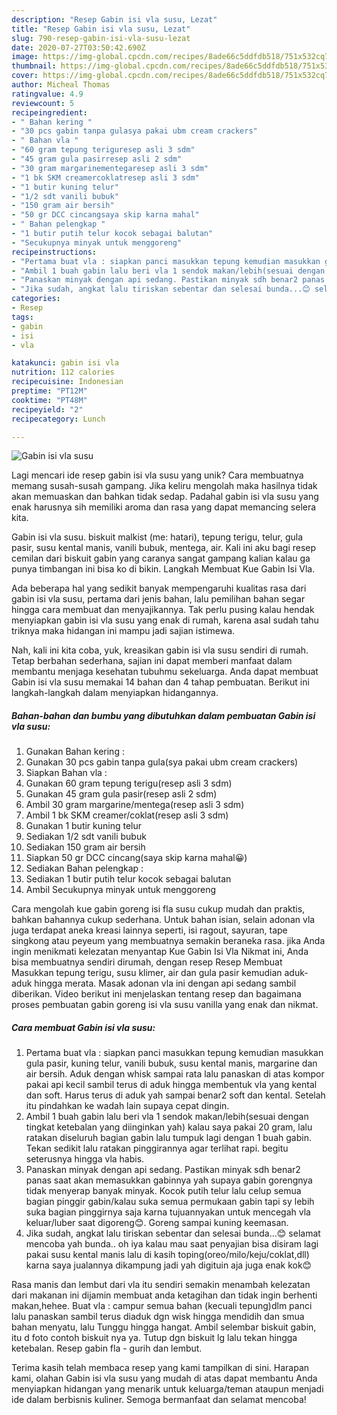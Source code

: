 ```yaml
---
description: "Resep Gabin isi vla susu, Lezat"
title: "Resep Gabin isi vla susu, Lezat"
slug: 790-resep-gabin-isi-vla-susu-lezat
date: 2020-07-27T03:50:42.690Z
image: https://img-global.cpcdn.com/recipes/8ade66c5ddfdb518/751x532cq70/gabin-isi-vla-susu-foto-resep-utama.jpg
thumbnail: https://img-global.cpcdn.com/recipes/8ade66c5ddfdb518/751x532cq70/gabin-isi-vla-susu-foto-resep-utama.jpg
cover: https://img-global.cpcdn.com/recipes/8ade66c5ddfdb518/751x532cq70/gabin-isi-vla-susu-foto-resep-utama.jpg
author: Micheal Thomas
ratingvalue: 4.9
reviewcount: 5
recipeingredient:
- " Bahan kering "
- "30 pcs gabin tanpa gulasya pakai ubm cream crackers"
- " Bahan vla "
- "60 gram tepung teriguresep asli 3 sdm"
- "45 gram gula pasirresep asli 2 sdm"
- "30 gram margarinementegaresep asli 3 sdm"
- "1 bk SKM creamercoklatresep asli 3 sdm"
- "1 butir kuning telur"
- "1/2 sdt vanili bubuk"
- "150 gram air bersih"
- "50 gr DCC cincangsaya skip karna mahal"
- " Bahan pelengkap "
- "1 butir putih telur kocok sebagai balutan"
- "Secukupnya minyak untuk menggoreng"
recipeinstructions:
- "Pertama buat vla : siapkan panci masukkan tepung kemudian masukkan gula pasir, kuning telur, vanili bubuk, susu kental manis, margarine dan air bersih. Aduk dengan whisk sampai rata lalu panaskan di atas kompor pakai api kecil sambil terus di aduk hingga membentuk vla yang kental dan soft. Harus terus di aduk yah sampai benar2 soft dan kental. Setelah itu pindahkan ke wadah lain supaya cepat dingin."
- "Ambil 1 buah gabin lalu beri vla 1 sendok makan/lebih(sesuai dengan tingkat ketebalan yang diinginkan yah) kalau saya pakai 20 gram, lalu ratakan diseluruh bagian gabin lalu tumpuk lagi dengan 1 buah gabin. Tekan sedikit lalu ratakan pinggirannya agar terlihat rapi. begitu seterusnya hingga vla habis."
- "Panaskan minyak dengan api sedang. Pastikan minyak sdh benar2 panas saat akan memasukkan gabinnya yah supaya gabin gorengnya tidak menyerap banyak minyak. Kocok putih telur lalu celup semua bagian pinggir gabin/kalau suka semua permukaan gabin tapi sy lebih suka bagian pinggirnya saja karna tujuannyakan untuk mencegah vla keluar/luber saat digoreng😊. Goreng sampai kuning keemasan."
- "Jika sudah, angkat lalu tiriskan sebentar dan selesai bunda...😊 selamat mencoba yah bunda.. oh iya kalau mau saat penyajian bisa disiram lagi pakai susu kental manis lalu di kasih toping(oreo/milo/keju/coklat,dll) karna saya jualannya dikampung jadi yah digituin aja juga enak kok😊"
categories:
- Resep
tags:
- gabin
- isi
- vla

katakunci: gabin isi vla 
nutrition: 112 calories
recipecuisine: Indonesian
preptime: "PT12M"
cooktime: "PT48M"
recipeyield: "2"
recipecategory: Lunch

---
```



![Gabin isi vla susu](https://img-global.cpcdn.com/recipes/8ade66c5ddfdb518/751x532cq70/gabin-isi-vla-susu-foto-resep-utama.jpg)

Lagi mencari ide resep gabin isi vla susu yang unik? Cara membuatnya memang susah-susah gampang. Jika keliru mengolah maka hasilnya tidak akan memuaskan dan bahkan tidak sedap. Padahal gabin isi vla susu yang enak harusnya sih memiliki aroma dan rasa yang dapat memancing selera kita.

Gabin isi vla susu. biskuit malkist (me: hatari), tepung terigu, telur, gula pasir, susu kental manis, vanili bubuk, mentega, air. Kali ini aku bagi resep cemilan dari biskuit gabin yang caranya sangat gampang kalian kalau ga punya timbangan ini bisa ko di bikin. Langkah Membuat Kue Gabin Isi Vla.

Ada beberapa hal yang sedikit banyak mempengaruhi kualitas rasa dari gabin isi vla susu, pertama dari jenis bahan, lalu pemilihan bahan segar hingga cara membuat dan menyajikannya. Tak perlu pusing kalau hendak menyiapkan gabin isi vla susu yang enak di rumah, karena asal sudah tahu triknya maka hidangan ini mampu jadi sajian istimewa.


Nah, kali ini kita coba, yuk, kreasikan gabin isi vla susu sendiri di rumah. Tetap berbahan sederhana, sajian ini dapat memberi manfaat dalam membantu menjaga kesehatan tubuhmu sekeluarga. Anda dapat membuat Gabin isi vla susu memakai 14 bahan dan 4 tahap pembuatan. Berikut ini langkah-langkah dalam menyiapkan hidangannya.

<!--inarticleads1-->

##### Bahan-bahan dan bumbu yang dibutuhkan dalam pembuatan Gabin isi vla susu:

1. Gunakan  Bahan kering :
1. Gunakan 30 pcs gabin tanpa gula(sya pakai ubm cream crackers)
1. Siapkan  Bahan vla :
1. Gunakan 60 gram tepung terigu(resep asli 3 sdm)
1. Gunakan 45 gram gula pasir(resep asli 2 sdm)
1. Ambil 30 gram margarine/mentega(resep asli 3 sdm)
1. Ambil 1 bk SKM creamer/coklat(resep asli 3 sdm)
1. Gunakan 1 butir kuning telur
1. Sediakan 1/2 sdt vanili bubuk
1. Sediakan 150 gram air bersih
1. Siapkan 50 gr DCC cincang(saya skip karna mahal😀)
1. Sediakan  Bahan pelengkap :
1. Sediakan 1 butir putih telur kocok sebagai balutan
1. Ambil Secukupnya minyak untuk menggoreng


Cara mengolah kue gabin goreng isi fla susu cukup mudah dan praktis, bahkan bahannya cukup sederhana. Untuk bahan isian, selain adonan vla juga terdapat aneka kreasi lainnya seperti, isi ragout, sayuran, tape singkong atau peyeum yang membuatnya semakin beraneka rasa. jika Anda ingin menikmati kelezatan menyantap Kue Gabin Isi Vla Nikmat ini, Anda bisa membuatnya sendiri dirumah, dengan resep Resep Membuat Masukkan tepung terigu, susu klimer, air dan gula pasir kemudian aduk-aduk hingga merata. Masak adonan vla ini dengan api sedang sambil diberikan. Video berikut ini menjelaskan tentang resep dan bagaimana proses pembuatan gabin goreng isi vla susu vanilla yang enak dan nikmat. 

<!--inarticleads2-->

##### Cara membuat Gabin isi vla susu:

1. Pertama buat vla : siapkan panci masukkan tepung kemudian masukkan gula pasir, kuning telur, vanili bubuk, susu kental manis, margarine dan air bersih. Aduk dengan whisk sampai rata lalu panaskan di atas kompor pakai api kecil sambil terus di aduk hingga membentuk vla yang kental dan soft. Harus terus di aduk yah sampai benar2 soft dan kental. Setelah itu pindahkan ke wadah lain supaya cepat dingin.
1. Ambil 1 buah gabin lalu beri vla 1 sendok makan/lebih(sesuai dengan tingkat ketebalan yang diinginkan yah) kalau saya pakai 20 gram, lalu ratakan diseluruh bagian gabin lalu tumpuk lagi dengan 1 buah gabin. Tekan sedikit lalu ratakan pinggirannya agar terlihat rapi. begitu seterusnya hingga vla habis.
1. Panaskan minyak dengan api sedang. Pastikan minyak sdh benar2 panas saat akan memasukkan gabinnya yah supaya gabin gorengnya tidak menyerap banyak minyak. Kocok putih telur lalu celup semua bagian pinggir gabin/kalau suka semua permukaan gabin tapi sy lebih suka bagian pinggirnya saja karna tujuannyakan untuk mencegah vla keluar/luber saat digoreng😊. Goreng sampai kuning keemasan.
1. Jika sudah, angkat lalu tiriskan sebentar dan selesai bunda...😊 selamat mencoba yah bunda.. oh iya kalau mau saat penyajian bisa disiram lagi pakai susu kental manis lalu di kasih toping(oreo/milo/keju/coklat,dll) karna saya jualannya dikampung jadi yah digituin aja juga enak kok😊


Rasa manis dan lembut dari vla itu sendiri semakin menambah kelezatan dari makanan ini dijamin membuat anda ketagihan dan tidak ingin berhenti makan,hehee. Buat vla : campur semua bahan (kecuali tepung)dlm panci lalu panaskan sambil terus diaduk dgn wisk hingga mendidih dan smua bahan menyatu, lalu Tunggu hingga hangat. Ambil selembar biskuit gabin, itu d foto contoh biskuit nya ya. Tutup dgn biskuit lg lalu tekan hingga ketebalan. Resep gabin fla - gurih dan lembut. 

Terima kasih telah membaca resep yang kami tampilkan di sini. Harapan kami, olahan Gabin isi vla susu yang mudah di atas dapat membantu Anda menyiapkan hidangan yang menarik untuk keluarga/teman ataupun menjadi ide dalam berbisnis kuliner. Semoga bermanfaat dan selamat mencoba!
